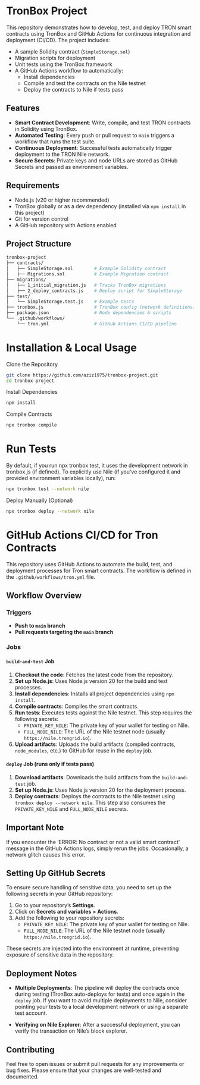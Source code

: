 # TronBox Project

This repository demonstrates how to develop, test, and deploy TRON smart contracts using TronBox and GitHub Actions for continuous integration and deployment (CI/CD). The project includes:

- A sample Solidity contract (`SimpleStorage.sol`)
- Migration scripts for deployment
- Unit tests using the TronBox framework
- A GitHub Actions workflow to automatically:
  - Install dependencies
  - Compile and test the contracts on the Nile testnet
  - Deploy the contracts to Nile if tests pass

## Features

- **Smart Contract Development**: Write, compile, and test TRON contracts in Solidity using TronBox.
- **Automated Testing**: Every push or pull request to `main` triggers a workflow that runs the test suite.
- **Continuous Deployment**: Successful tests automatically trigger deployment to the TRON Nile network.
- **Secure Secrets**: Private keys and node URLs are stored as GitHub Secrets and passed as environment variables.

## Requirements

- Node.js (v20 or higher recommended)
- TronBox globally or as a dev dependency (installed via `npm install` in this project)
- Git for version control
- A GitHub repository with Actions enabled

## Project Structure

```bash
tronbox-project
├── contracts/
│   ├── SimpleStorage.sol        # Example Solidity contract
│   ├── Migrations.sol           # Example Migration contract
├── migrations/
│   ├── 1_initial_migration.js   # Tracks TronBox migrations
│   ├── 2_deploy_contracts.js    # Deploy script for SimpleStorage
├── test/
│   └── SimpleStorage.test.js    # Example tests
├── tronbox.js                   # TronBox config (network definitions)
├── package.json                 # Node dependencies & scripts
└── .github/workflows/
    └── tron.yml                 # GitHub Actions CI/CD pipeline

```
# Installation & Local Usage
Clone the Repository
```bash
git clone https://github.com/aziz1975/tronbox-project.git
cd tronbox-project
```
Install Dependencies
```bash
npm install
```
Compile Contracts
```bash
npx tronbox compile
```
# Run Tests
By default, if you run npx tronbox test, it uses the development network in tronbox.js (if defined). To explicitly use Nile (if you’ve configured it and provided environment variables locally), run:

```bash
npx tronbox test --network nile
```
Deploy Manually (Optional)
```bash
npx tronbox deploy --network nile
```
# GitHub Actions CI/CD for Tron Contracts

This repository uses GitHub Actions to automate the build, test, and deployment processes for Tron smart contracts. The workflow is defined in the `.github/workflows/tron.yml` file.

## Workflow Overview

### Triggers
- **Push to `main` branch**
- **Pull requests targeting the `main` branch**

### Jobs

#### `build-and-test` Job
1. **Checkout the code**: Fetches the latest code from the repository.
2. **Set up Node.js**: Uses Node.js version 20 for the build and test processes.
3. **Install dependencies**: Installs all project dependencies using `npm install`.
4. **Compile contracts**: Compiles the smart contracts.
5. **Run tests**: Executes tests against the Nile testnet. This step requires the following secrets:
   - `PRIVATE_KEY_NILE`: The private key of your wallet for testing on Nile.
   - `FULL_NODE_NILE`: The URL of the Nile testnet node (usually `https://nile.trongrid.io`).
6. **Upload artifacts**: Uploads the build artifacts (compiled contracts, `node_modules`, etc.) to GitHub for reuse in the `deploy` job.

#### `deploy` Job (runs only if tests pass)
1. **Download artifacts**: Downloads the build artifacts from the `build-and-test` job.
2. **Set up Node.js**: Uses Node.js version 20 for the deployment process.
3. **Deploy contracts**: Deploys the contracts to the Nile testnet using `tronbox deploy --network nile`. This step also consumes the `PRIVATE_KEY_NILE` and `FULL_NODE_NILE` secrets.

## Important Note 
If you encounter the ‘ERROR: No contract or not a valid smart contract’ message in the GitHub Actions logs, simply rerun the jobs. Occasionally, a network glitch causes this error.

## Setting Up GitHub Secrets

To ensure secure handling of sensitive data, you need to set up the following secrets in your GitHub repository:

1. Go to your repository’s **Settings**.
2. Click on **Secrets and variables > Actions**.
3. Add the following to your repository secrets:
   - `PRIVATE_KEY_NILE`: The private key of your wallet for testing on Nile.
   - `FULL_NODE_NILE`: The URL of the Nile testnet node (usually `https://nile.trongrid.io`).

These secrets are injected into the environment at runtime, preventing exposure of sensitive data in the repository.

## Deployment Notes

- **Multiple Deployments**: The pipeline will deploy the contracts once during testing (TronBox auto-deploys for tests) and once again in the `deploy` job. If you want to avoid multiple deployments to Nile, consider pointing your tests to a local development network or using a separate test account.
  
- **Verifying on Nile Explorer**: After a successful deployment, you can verify the transaction on Nile’s block explorer.

## Contributing

Feel free to open issues or submit pull requests for any improvements or bug fixes. Please ensure that your changes are well-tested and documented.
